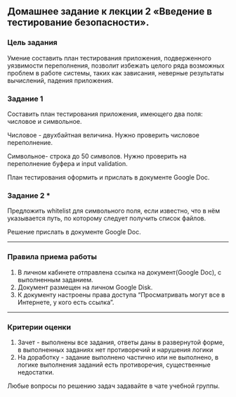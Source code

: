 ## Домашнее задание к лекции 2 «Введение в тестирование безопасности».

### Цель задания

Умение составить план тестирования приложения, подверженного уязвимости переполнения, позволит избежать целого ряда возможных проблем в работе системы, таких как зависания, неверные результаты вычислений, падения приложения.


### Задание 1

Составить план тестирования приложения, имеющего два поля: числовое и символьное. 

Числовое - двухбайтная величина. Нужно проверить числовое переполнение. 

Символьное- строка до 50 символов. Нужно проверить на переполнение буфера и input validation.

План тестирования оформить и прислать в документе Google Doc.


### Задание 2 * 

Предложить whitelist для символьного поля, если известно, что в нём указывается путь, по которому следует получить список файлов.

Решение прислать в документе Google Doc.

------

### Правила приема работы

1. В личном кабинете отправлена ссылка на документ(Google Doc), с выполненным заданием.
2. Документ размещен на личном Google Disk.
3. К документу настроены права доступа “Просматривать могут все в Интернете, у кого есть ссылка”.

------

### Критерии оценки

1. Зачет - выполнены все задания, ответы даны в развернутой форме, в выполненных заданиях нет противоречий и нарушения логики
2. На доработку - задание выполнено частично или не выполнено, в логике выполнения заданий есть противоречия, существенные недостатки.


Любые вопросы по решению задач задавайте в чате учебной группы.
